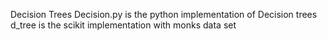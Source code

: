 Decision Trees
Decision.py is the python implementation of Decision trees
d_tree is the scikit implementation with monks data set

